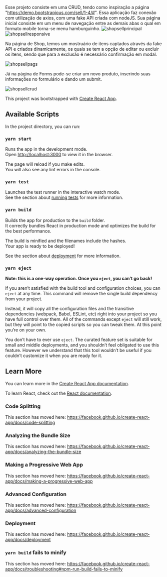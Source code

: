 Esse projeto consiste em uma CRUD, tendo como inspiração a página "https://demo.bootstrapious.com/sell/1-4/#".
Essa aplicação faz conexão com utilização de axios, com uma fake API criada com nodeJS.
Sua página inicial consiste em um menu de navegação entre as demais abas o qual em formato mobile torna-se menu hamburguinho.
![shopsellprincipal](https://user-images.githubusercontent.com/66284603/102256284-f72aa000-3ee9-11eb-8a22-f1c9937194b2.jpeg)
![shopsellresponsive](https://user-images.githubusercontent.com/66284603/102257461-884e4680-3eeb-11eb-9fa0-c7af4eb8869d.jpeg)

Na página de Shop, temos um mostruário de itens captados através da fake API e criados dinamicamente, os quais se tem a opção de editar ou excluir os itens, sendo que para a exclusão é necessário confirmação em modal.

![shopsellpags](https://user-images.githubusercontent.com/66284603/102258748-ff380f00-3eec-11eb-8478-b55b9500eba5.jpeg)

Já na página de Forms pode-se criar um novo produto, inserindo suas informações no formulário e dando um submit.

![shopsellcrud](https://user-images.githubusercontent.com/66284603/102258986-4cb47c00-3eed-11eb-8439-7ed0feee8a2b.jpeg)


This project was bootstrapped with [Create React App](https://github.com/facebook/create-react-app).

## Available Scripts

In the project directory, you can run:

### `yarn start`

Runs the app in the development mode.<br />
Open [http://localhost:3000](http://localhost:3000) to view it in the browser.

The page will reload if you make edits.<br />
You will also see any lint errors in the console.

### `yarn test`

Launches the test runner in the interactive watch mode.<br />
See the section about [running tests](https://facebook.github.io/create-react-app/docs/running-tests) for more information.

### `yarn build`

Builds the app for production to the `build` folder.<br />
It correctly bundles React in production mode and optimizes the build for the best performance.

The build is minified and the filenames include the hashes.<br />
Your app is ready to be deployed!

See the section about [deployment](https://facebook.github.io/create-react-app/docs/deployment) for more information.

### `yarn eject`

**Note: this is a one-way operation. Once you `eject`, you can’t go back!**

If you aren’t satisfied with the build tool and configuration choices, you can `eject` at any time. This command will remove the single build dependency from your project.

Instead, it will copy all the configuration files and the transitive dependencies (webpack, Babel, ESLint, etc) right into your project so you have full control over them. All of the commands except `eject` will still work, but they will point to the copied scripts so you can tweak them. At this point you’re on your own.

You don’t have to ever use `eject`. The curated feature set is suitable for small and middle deployments, and you shouldn’t feel obligated to use this feature. However we understand that this tool wouldn’t be useful if you couldn’t customize it when you are ready for it.

## Learn More

You can learn more in the [Create React App documentation](https://facebook.github.io/create-react-app/docs/getting-started).

To learn React, check out the [React documentation](https://reactjs.org/).

### Code Splitting

This section has moved here: https://facebook.github.io/create-react-app/docs/code-splitting

### Analyzing the Bundle Size

This section has moved here: https://facebook.github.io/create-react-app/docs/analyzing-the-bundle-size

### Making a Progressive Web App

This section has moved here: https://facebook.github.io/create-react-app/docs/making-a-progressive-web-app

### Advanced Configuration

This section has moved here: https://facebook.github.io/create-react-app/docs/advanced-configuration

### Deployment

This section has moved here: https://facebook.github.io/create-react-app/docs/deployment

### `yarn build` fails to minify

This section has moved here: https://facebook.github.io/create-react-app/docs/troubleshooting#npm-run-build-fails-to-minify
